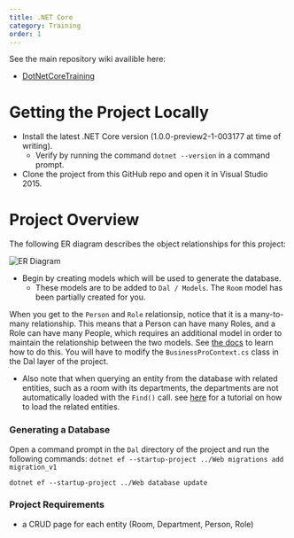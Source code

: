 ```yaml
---
title: .NET Core
category: Training
order: 1
---
```

See the main repository wiki availible here: 
* [DotNetCoreTraining](https://github.com/osu-cass/DotNetCoreTraining/wiki)

# Getting the Project Locally
- Install the latest .NET Core version (1.0.0-preview2-1-003177 at time of writing).
    - Verify by running the command `dotnet --version` in a command prompt.
- Clone the project from this GitHub repo and open it in Visual Studio 2015.

# Project Overview
The following ER diagram describes the object relationships for this project:

![ER Diagram](https://github.com/osu-cass/DotNetCoreTraining/wiki/images/ermodel.jpg)

- Begin by creating models which will be used to generate the database.
    - These models are to be added to `Dal / Models`. The `Room` model has been partially created for you.

When you get to the `Person` and `Role` relationsip, notice that it is a many-to-many relationship. This means that a Person can have many Roles, and a Role can have many People, which requires an additional model in order to maintain the relationship between the two models. See [the docs](https://docs.microsoft.com/en-us/ef/core/modeling/relationships#many-to-many) to learn how to do this. You will have to modify the `BusinessProContext.cs` class in the Dal layer of the project. 

- Also note that when querying an entity from the database with related entities, such as a room with its departments, the departments are not automatically loaded with the `Find()` call. see [here](https://docs.microsoft.com/en-us/ef/core/querying/related-data#explicit-loading) for a tutorial on how to load the related entities.

### Generating a Database
Open a command prompt in the `Dal` directory of the project and run the following commands:
`dotnet ef --startup-project ../Web migrations add migration_v1`

`dotnet ef --startup-project ../Web database update`

### Project Requirements
- a CRUD page for each entity (Room, Department, Person, Role)
